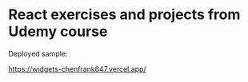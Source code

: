 # React exercises and projects from Udemy course

Deployed sample:

https://widgets-chenfrank647.vercel.app/
